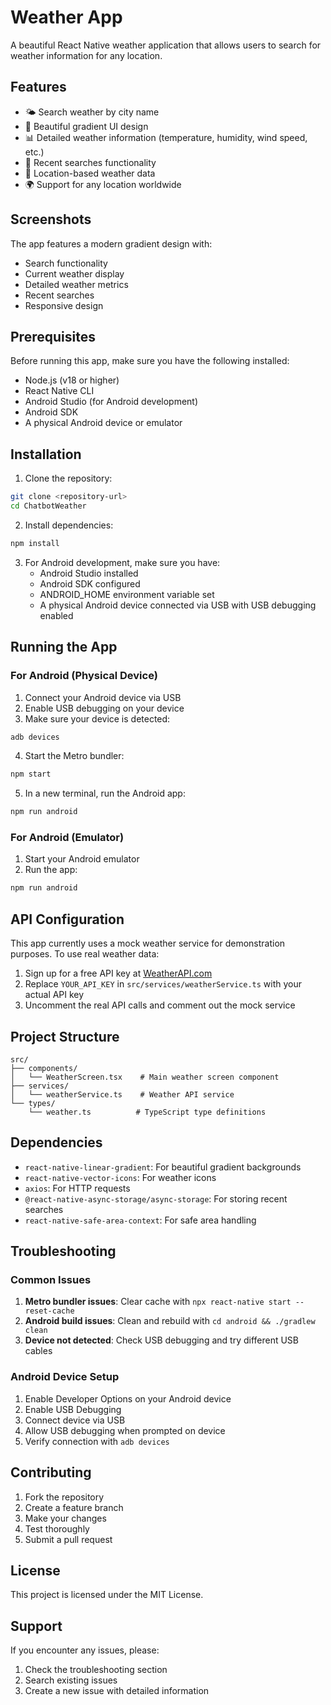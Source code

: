 # Weather App

A beautiful React Native weather application that allows users to search for weather information for any location.

## Features

- 🌤️ Search weather by city name
- 📱 Beautiful gradient UI design
- 📊 Detailed weather information (temperature, humidity, wind speed, etc.)
- 🔄 Recent searches functionality
- 📍 Location-based weather data
- 🌍 Support for any location worldwide

## Screenshots

The app features a modern gradient design with:
- Search functionality
- Current weather display
- Detailed weather metrics
- Recent searches
- Responsive design

## Prerequisites

Before running this app, make sure you have the following installed:

- Node.js (v18 or higher)
- React Native CLI
- Android Studio (for Android development)
- Android SDK
- A physical Android device or emulator

## Installation

1. Clone the repository:
```bash
git clone <repository-url>
cd ChatbotWeather
```

2. Install dependencies:
```bash
npm install
```

3. For Android development, make sure you have:
   - Android Studio installed
   - Android SDK configured
   - ANDROID_HOME environment variable set
   - A physical Android device connected via USB with USB debugging enabled

## Running the App

### For Android (Physical Device)

1. Connect your Android device via USB
2. Enable USB debugging on your device
3. Make sure your device is detected:
```bash
adb devices
```

4. Start the Metro bundler:
```bash
npm start
```

5. In a new terminal, run the Android app:
```bash
npm run android
```

### For Android (Emulator)

1. Start your Android emulator
2. Run the app:
```bash
npm run android
```

## API Configuration

This app currently uses a mock weather service for demonstration purposes. To use real weather data:

1. Sign up for a free API key at [WeatherAPI.com](https://www.weatherapi.com/)
2. Replace `YOUR_API_KEY` in `src/services/weatherService.ts` with your actual API key
3. Uncomment the real API calls and comment out the mock service

## Project Structure

```
src/
├── components/
│   └── WeatherScreen.tsx    # Main weather screen component
├── services/
│   └── weatherService.ts    # Weather API service
└── types/
    └── weather.ts          # TypeScript type definitions
```

## Dependencies

- `react-native-linear-gradient`: For beautiful gradient backgrounds
- `react-native-vector-icons`: For weather icons
- `axios`: For HTTP requests
- `@react-native-async-storage/async-storage`: For storing recent searches
- `react-native-safe-area-context`: For safe area handling

## Troubleshooting

### Common Issues

1. **Metro bundler issues**: Clear cache with `npx react-native start --reset-cache`
2. **Android build issues**: Clean and rebuild with `cd android && ./gradlew clean`
3. **Device not detected**: Check USB debugging and try different USB cables

### Android Device Setup

1. Enable Developer Options on your Android device
2. Enable USB Debugging
3. Connect device via USB
4. Allow USB debugging when prompted on device
5. Verify connection with `adb devices`

## Contributing

1. Fork the repository
2. Create a feature branch
3. Make your changes
4. Test thoroughly
5. Submit a pull request

## License

This project is licensed under the MIT License.

## Support

If you encounter any issues, please:
1. Check the troubleshooting section
2. Search existing issues
3. Create a new issue with detailed information
